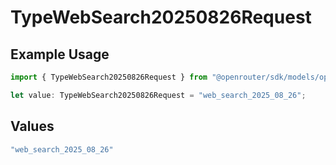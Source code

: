 # TypeWebSearch20250826Request

## Example Usage

```typescript
import { TypeWebSearch20250826Request } from "@openrouter/sdk/models/operations";

let value: TypeWebSearch20250826Request = "web_search_2025_08_26";
```

## Values

```typescript
"web_search_2025_08_26"
```